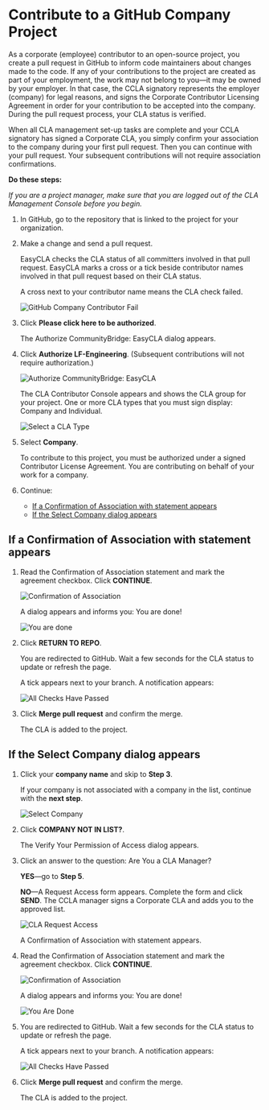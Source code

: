 # Contribute to a GitHub Company Project

As a corporate \(employee\) contributor to an open-source project, you create a pull request in GitHub to inform code maintainers about changes made to the code. If any of your contributions to the project are created as part of your employment, the work may not belong to you—it may be owned by your employer. In that case, the CCLA signatory represents the employer \(company\) for legal reasons, and signs the Corporate Contributor Licensing Agreement in order for your contribution to be accepted into the company. During the pull request process, your CLA status is verified.

When all CLA management set-up tasks are complete and your CCLA signatory has signed a Corporate CLA, you simply confirm your association to the company during your first pull request. Then you can continue with your pull request. Your subsequent contributions will not require association confirmations.

**Do these steps:**

_If you are a project manager, make sure that you are logged out of the CLA Management Console before you begin._

1. In GitHub, go to the repository that is linked to the project for your organization.
2. Make a change and send a pull request.

   EasyCLA checks the CLA status of all committers involved in that pull request. EasyCLA marks a cross or a tick beside contributor names involved in that pull request based on their CLA status.

   A cross next to your contributor name means the CLA check failed.

   ![GitHub Company Contributor Fail](../.gitbook/assets/cla-github-company-contributor-fail.png)

3. Click **Please click here to be authorized**.

   The Authorize CommunityBridge: EasyCLA dialog appears.

4. Click **Authorize LF-Engineering**. \(Subsequent contributions will not require authorization.\)

   ![Authorize CommunityBridge: EasyCLA](../.gitbook/assets/cla-authorize-easycla.png)

   The CLA Contributor Console appears and shows the CLA group for your project. One or more CLA types that you must sign display: Company and Individual.

   ![Select a CLA Type](../.gitbook/assets/cla-github-select-company-or-individual.png)

5. Select **Company**.

   To contribute to this project, you must be authorized under a signed Contributor License Agreement. You are contributing on behalf of your work for a company.

6. Continue:
   * [If a Confirmation of Association with statement appears](contribute-to-a-github-company-project.md#if-a-confirmation-of-association-with-statement-appears)
   * [If the Select Company dialog appears](contribute-to-a-github-company-project.md#if-the-select-company-dialog-appears)

## If a Confirmation of Association with statement appears

1. Read the Confirmation of Association statement and mark the agreement checkbox. Click **CONTINUE**.

   ![Confirmation of Association](../.gitbook/assets/cla-github-confirmation-of-association.png)

   A dialog appears and informs you: You are done!

   ![You are done](../.gitbook/assets/cla-github-you-are-done.png)

2. Click **RETURN TO REPO**.

   You are redirected to GitHub. Wait a few seconds for the CLA status to update or refresh the page.

   A tick appears next to your branch. A notification appears:

   ![All Checks Have Passed](../.gitbook/assets/cla-github-all-checks-passed.png)

3. Click **Merge pull request** and confirm the merge.

   The CLA is added to the project.

## If the Select Company dialog appears

1. Click your **company name** and skip to **Step 3**.

   If your company is not associated with a company in the list, continue with the **next step**.

   ![Select Company](../.gitbook/assets/cla-contributor-select-company.png)

2. Click **COMPANY NOT IN LIST?**.

   The Verify Your Permission of Access dialog appears.

3. Click an answer to the question: Are You a CLA Manager?

   **YES**—go to **Step 5**.

   **NO**—A Request Access form appears. Complete the form and click **SEND**. The CCLA manager signs a Corporate CLA and adds you to the approved list.

   ![CLA Request Access](../.gitbook/assets/cla-request-access.png)

   A Confirmation of Association with statement appears.

4. Read the Confirmation of Association statement and mark the agreement checkbox. Click **CONTINUE**.

   ![Confirmation of Association](../.gitbook/assets/cla-github-confirmation-of-association.png)

   A dialog appears and informs you: You are done!

   ![You Are Done](../.gitbook/assets/cla-github-you-are-done.png)

5. You are redirected to GitHub. Wait a few seconds for the CLA status to update or refresh the page.

   A tick appears next to your branch. A notification appears:

   ![All Checks Have Passed](../.gitbook/assets/cla-github-all-checks-passed.png)

6. Click **Merge pull request** and confirm the merge.

   The CLA is added to the project.

